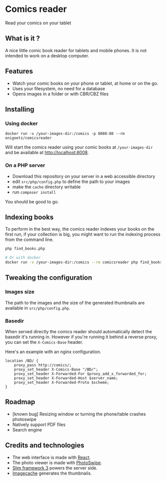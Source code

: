 # Comics reader
Read your comics on your tablet

## What is it ?
A nice little comic book reader for tablets and mobile phones.
It is not intended to work on a desktop computer.

## Features

- Watch your comic books on your phone or tablet, at home or on the go.
- Uses your filesystem, no need for a database
- Opens images in a folder or with CBR/CBZ files

## Installing

### Using docker

```
docker run -v /your-images-dir:/comics -p 8008:80 --rm onigoetz/comicsreader
```

Will start the comics reader using your comic books at `/your-images-dir` and be available at [http://localhost:8008]().


### On a PHP server

- Download this repository on your server in a web accessible directory
- edit `src/php/config.php` to define the path to your images
- make the `cache` directory writable
- run `composer install`

You should be good to go.

## Indexing books

To perform in the best way, the comics reader indexes your books on the first run, if your collection is big, you might want to run the indexing process from the command line.

```bash
php find_books.php

# Or with docker
docker run -v /your-images-dir:/comics --rm comicsreader php find_books.php
```

## Tweaking the configuration

### Images size

The path to the images and the size of the generated thumbnails are available in `src/php/config.php`.

### Basedir

When served directly the comics reader should automatically detect the basedir it's running in.
However if you're running it behind a reverse proxy, you can set the `X-Comics-Base` header.

Here's an example with an nginx configuration.

```
location /BD/ {
    proxy_pass http://comics/;
    proxy_set_header X-Comics-Base "/BD/";
    proxy_set_header X-Forwarded-For $proxy_add_x_forwarded_for;
    proxy_set_header X-Forwarded-Host $server_name;
    proxy_set_header X-Forwarded-Proto $scheme;
}
```

## Roadmap

- [known bug] Resizing window or turning the phone/table crashes photoswipe
- Natively support PDF files
- Search engine

## Credits and technologies

- The web interface is made with [React](https://facebook.github.io/react/).
- The photo viewer is made with [PhotoSwipe](http://photoswipe.com/).
- [Slim framework 3](http://www.slimframework.com/) powers the server side.
- [Imagecache](https://github.com/onigoetz/imagecache) generates the thumbnails. 
